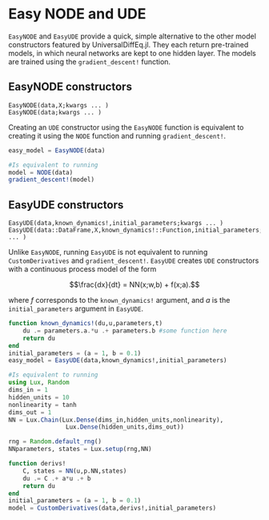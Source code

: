# Easy NODE and UDE

`EasyNODE` and `EasyUDE` provide a quick, simple alternative to the other model constructors featured by UniversalDiffEq.jl. They each return pre-trained models, in which neural networks are kept to one hidden layer. The models are trained using the `gradient_descent!` function.

## EasyNODE constructors

```@docs; canonical=false
EasyNODE(data,X;kwargs ... )
EasyNODE(data;kwargs ... )
```

Creating an `UDE` constructor using the `EasyNODE` function is equivalent to creating it using the `NODE` function and running `gradient_descent!`.

```julia
easy_model = EasyNODE(data)

#Is equivalent to running
model = NODE(data)
gradient_descent!(model)
```

## EasyUDE constructors

```@docs; canonical=false
EasyUDE(data,known_dynamics!,initial_parameters;kwargs ... )
EasyUDE(data::DataFrame,X,known_dynamics!::Function,initial_parameters;kwargs ... )
```

Unlike `EasyNODE`, running `EasyUDE` is not equivalent to running `CustomDerivatives` and `gradient_descent!`. `EasyUDE` creates `UDE` constructors with a continuous process model of the form

```math
\frac{dx}{dt} = NN(x;w,b) + f(x;a).
```

where $f$ corresponds to the `known_dynamics!` argument, and $a$ is the `initial_parameters` argument in `EasyUDE`.

```julia
function known_dynamics!(du,u,parameters,t)
    du .= parameters.a.*u .+ parameters.b #some function here
    return du
end
initial_parameters = (a = 1, b = 0.1)
easy_model = EasyUDE(data,known_dynamics!,initial_parameters)

#Is equivalent to running
using Lux, Random
dims_in = 1
hidden_units = 10
nonlinearity = tanh
dims_out = 1
NN = Lux.Chain(Lux.Dense(dims_in,hidden_units,nonlinearity),
                Lux.Dense(hidden_units,dims_out))

rng = Random.default_rng()
NNparameters, states = Lux.setup(rng,NN)

function derivs!
    C, states = NN(u,p.NN,states)
    du .= C .+ a*u .+ b
    return du
end
initial_parameters = (a = 1, b = 0.1)
model = CustomDerivatives(data,derivs!,initial_parameters)
```
